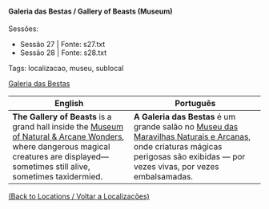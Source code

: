 
#### Galeria das Bestas / Gallery of Beasts (Museum)

Sessões:  
- Sessão 27 | Fonte: s27.txt  
- Sessão 28 | Fonte: s28.txt  

Tags: localizacao, museu, sublocal

[Galeria das Bestas](galeria_das_bestas.png)

| English | Português |
|---------|-----------|
| **The Gallery of Beasts** is a grand hall inside the [Museum of Natural & Arcane Wonders](museu_das_maravilhas.md), where dangerous magical creatures are displayed—sometimes still alive, sometimes taxidermied. | **A Galeria das Bestas** é um grande salão no [Museu das Maravilhas Naturais e Arcanas](museu_das_maravilhas.md), onde criaturas mágicas perigosas são exibidas — por vezes vivas, por vezes embalsamadas. |

[(Back to Locations / Voltar a Localizações)](localizacoes.md)

